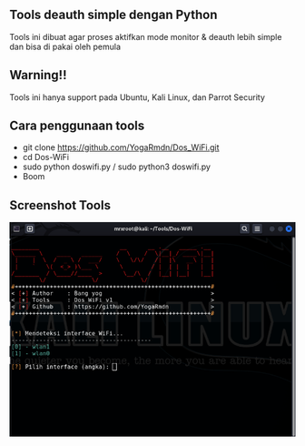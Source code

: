 ## Tools deauth simple dengan Python
Tools ini dibuat agar proses aktifkan mode monitor & deauth lebih simple dan bisa di pakai oleh pemula

## Warning!!
Tools ini hanya support pada Ubuntu, Kali Linux, dan Parrot Security

## Cara penggunaan tools
- git clone https://github.com/YogaRmdn/Dos_WiFi.git
- cd Dos-WiFi
- sudo python doswifi.py / sudo python3 doswifi.py
- Boom

## Screenshot Tools
![Dos-WiFi](ss.png)
